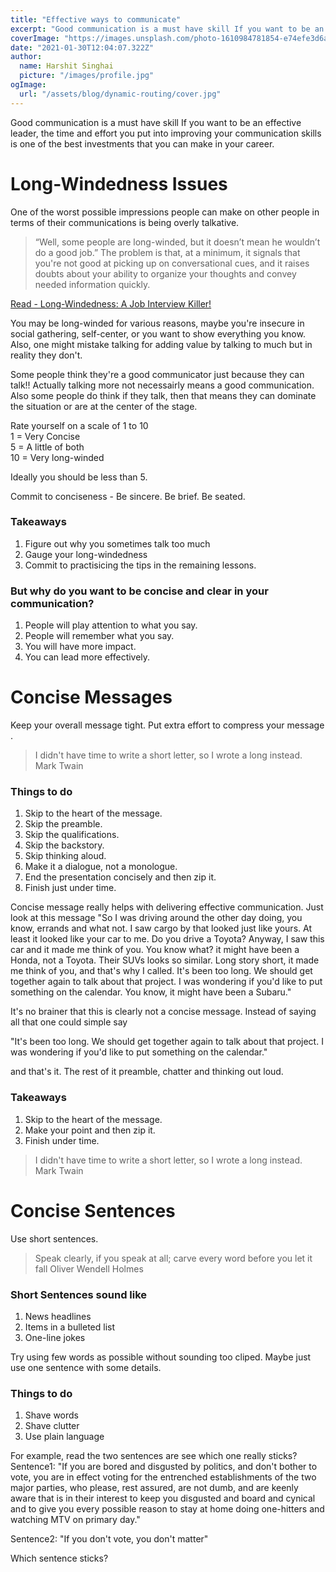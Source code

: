 ```yaml
---
title: "Effective ways to communicate"
excerpt: "Good communication is a must have skill If you want to be an effective leader, the time and effort you put into improving your communication skills is one of the best investments that you can make in your career."
coverImage: "https://images.unsplash.com/photo-1610984781854-e74efe3d6ab5?ixid=MXwxMjA3fDB8MHxwaG90by1wYWdlfHx8fGVufDB8fHw%3D&ixlib=rb-1.2.1&auto=format&fit=crop&w=750&q=80"
date: "2021-01-30T12:04:07.322Z"
author:
  name: Harshit Singhai
  picture: "/images/profile.jpg"
ogImage:
  url: "/assets/blog/dynamic-routing/cover.jpg"
---
```


Good communication is a must have skill If you want to be an effective leader, the time and effort you put into improving your communication skills is one of the best investments that you can make in your career.

# Long-Windedness Issues

One of the worst possible impressions people can make on other people in terms of their communications is being overly talkative.

> “Well, some people are long-winded, but it doesn’t mean he wouldn’t do a good job.” The problem is that, at a minimum, it signals that you're not good at picking up on conversational cues, and it raises doubts about your ability to organize your thoughts and convey needed information quickly.

[Read - Long-Windedness: A Job Interview Killer!](https://money.usnews.com/money/blogs/outside-voices-careers/2009/03/30/long-windedness-a-job-interview-killer)

You may be long-winded for various reasons, maybe you're insecure in social gathering, self-center, or you want to show everything you know. Also, one might mistake talking for adding value by talking to much but in reality they don't.

Some people think they're a good communicator just because they can talk!! Actually talking more not necessairly means a good communication. Also some people do think if they talk, then that means they can dominate the situation or are at the center of the stage.

Rate yourself on a scale of 1 to 10 <br>
1 = Very Concise <br>
5 = A little of both <br>
10 = Very long-winded

Ideally you should be less than 5.

Commit to conciseness - Be sincere. Be brief. Be seated.

### Takeaways

1. Figure out why you sometimes talk too much
2. Gauge your long-windedness
3. Commit to practisicing the tips in the remaining lessons.

### But why do you want to be concise and clear in your communication?

1. People will play attention to what you say.
2. People will remember what you say.
3. You will have more impact.
4. You can lead more effectively.

# Concise Messages

Keep your overall message tight. Put extra effort to compress your message .

> I didn't have time to write a short letter, so I wrote a long instead.
> Mark Twain

### Things to do

1. Skip to the heart of the message.
2. Skip the preamble.
3. Skip the qualifications.
4. Skip the backstory.
5. Skip thinking aloud.
6. Make it a dialogue, not a monologue.
7. End the presentation concisely and then zip it.
8. Finish just under time.

Concise message really helps with delivering effective communication.
Just look at this message
"So I was driving around the other day doing, you know, errands and what not. I saw cargo by that looked just like yours. At least it looked like your car to me. Do you drive a Toyota? Anyway, I saw this car and it made me think of you. You know what? it might have been a Honda, not a Toyota. Their SUVs looks so similar. Long story short, it made me think of you, and that's why I called. It's been too long. We should get together again to talk about that project. I was wondering if you'd like to put something on the calendar. You know, it might have been a Subaru."

It's no brainer that this is clearly not a concise message. Instead of saying all that one could simple say

"It's been too long. We should get together again to talk about that project. I was wondering if you'd like to put something on the calendar."

and that's it. The rest of it preamble, chatter and thinking out loud.

### Takeaways

1. Skip to the heart of the message.
2. Make your point and then zip it.
3. Finish under time.

> I didn't have time to write a short letter, so I wrote a long instead.
> Mark Twain

# Concise Sentences

Use short sentences.

> Speak clearly, if you speak at all; carve every word before you let it fall
> Oliver Wendell Holmes

### Short Sentences sound like

1. News headlines
2. Items in a bulleted list
3. One-line jokes

Try using few words as possible without sounding too cliped. Maybe just use one sentence with some details.

### Things to do

1. Shave words
2. Shave clutter
3. Use plain language

For example, read the two sentences are see which one really sticks?
Sentence1: "If you are bored and disgusted by politics, and don't bother to vote, you are in effect voting for the entrenched establishments of the two major parties, who please, rest assured, are not dumb, and are keenly aware that is in their interest to keep you disgusted and board and cynical and to give you every possible reason to stay at home doing one-hitters and watching MTV on primary day."

Sentence2: "If you don't vote, you don't matter"

Which sentence sticks?
